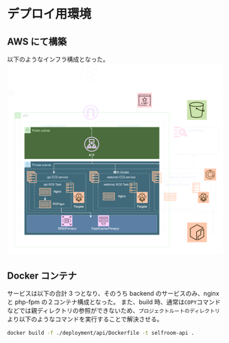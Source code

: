# デプロイ用環境

## AWS にて構築

以下のようなインフラ構成となった。
![](./production.drawio.svg)

## Docker コンテナ

サービスは以下の合計 3 つとなり、そのうち backend のサービスのみ、nginx と php-fpm の２コンテナ構成となった。
また、build 時、通常は`COPY`コマンドなどでは親ディレクトリの参照ができないため、`プロジェクトルートのディレクトリ`より以下のようなコマンドを実行することで解決させる。

```sh
docker build -f ./deployment/api/Dockerfile -t selfroom-api .
```
